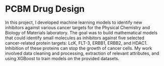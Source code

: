 # PCBM Drug Design
In this project, I developed machine learning models to identify new inhibitors against various cancer targets for the Physical Chemistry and Biology of Materials laboratory. The goal was to build mathematical models that could identify small molecules as inhibitors against five selected cancer-related protein targets: LcK, FLT-3, ERBB1, ERBB2, and HDAC1. Inhibition of these proteins can stop the growth of cancer cells. My work involved data cleaning and processing, extraction of relevant attributes, and using XGBoost to train models on the provided datasets.
